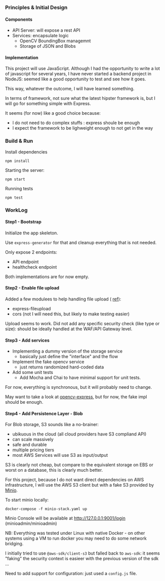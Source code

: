 
### Principles & Initial Design

#### Components

 - API Server: will expose a rest API
 - Services: encapsulate logic 
    - OpenCV BoundingBox managemnt
    - Storage of JSON and Blobs

#### Implementation 

This project will use JavaScript.
Although I had the opportunity to write a lot of javascript for several years, I have never started a backend project in NodeJS: seemed like a good opportunity to test and see how it goes.

This way, whatever the outcome, I will have learned something.

In terms of framework, not sure what the latest hipster framework is, but I will go for something simple with Express.

It seems (for now) like a good choice because:

 - I do not need to do complex stuffs : express shoule be enough
 - I expect the framework to be lighweight enough to not get in the way

### Build & Run

Install dependencies

    npm install

Starting the server:

    npm start

Running tests

    npm test

### WorkLog

#### Step1 - Bootstrap

Initialize the app skeleton.

Use `express-generator` for that and cleanup everything that is not needed.

Only expose 2 endpoints:

 - API endpoint
 - healthcheck endpoint

Both  implementations are for now empty.

#### Step2 - Enable file upload

Added a few modulees to help handling file upload ( [ref](https://attacomsian.com/blog/uploading-files-nodejs-express)):

 - express-fileupload
 - cors (not I will need this, but likely to make testing easier)

Upload seems to work.
Did not add any specific security check (like type or size): should be ideally handled at the WAF/API Gateway level.

#### Step3 - Add services

 - Implementing a dummy version of the storage service 
    - basically just define the "interface" and the flow
 - Implement the fake opencv service
    - just returns randomized hard-coded data
 - Add some unit tests
    - Add Mocha and Chai to have minimal support for unit tests.

For now, everything is synchronous, but it will probably need to change.
 
May want to take a look at [opencv-express](https://github.com/justadudewhohacks/opencv-express), but for now, the fake impl should be enough.

#### Step4 - Add Persistence Layer - Blob

For Blob storage, S3 sounds like a no-brainer:

 - ubikuous in the cloud (all cloud providers have S3 compliand API)
 - can scale massively 
 - safe and durable
 - multiple pricing tiers
 - most AWS Services will use S3 as input/output

S3 is clearly not cheap, but compare to the equivalent storage on EBS or worst on a database, this is clearly much better.

For this project, because I do not want direct dependencies on AWS infrastructure, I will use the AWS S3 client but with a fake S3 provided by [Minio](https://docs.min.io/docs/how-to-use-aws-sdk-for-javascript-with-minio-server.html).

To start minio locally:

    docker-compose -f minio-stack.yaml up

Minio Console will be available at http://127.0.0.1:9001/login (minioadmin/minioadmin)

NB: Everything was tested under Linux with native Docker - on other systems using a VM to run docker you may need to do some network bridging.

I initially tried to use `@aws-sdk/client-s3` but falled back to `aws-sdk`: it seems "faking" the security context is easieer with the previous version of the sdk ...

Need to add support for configuration: just used a `config.js` file.










